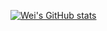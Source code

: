 [![Wei's GitHub stats](https://github-readme-stats-theta-snowy-87.vercel.app/api?username=CrazyWr&theme=nord&hide_rank=false&hide=stars&rank_icon=github&include_all_commits=true)](https://github.com/CrazyWr)
<!--
**CrazyWr/CrazyWr** is a ✨ _special_ ✨ repository because its `README.md` (this file) appears on your GitHub profile.

Here are some ideas to get you started:

- 🔭 I’m currently working on ...
- 🌱 I’m currently learning ...
- 👯 I’m looking to collaborate on ...
- 🤔 I’m looking for help with ...
- 💬 Ask me about ...
- 📫 How to reach me: ...
- 😄 Pronouns: ...
- ⚡ Fun fact: ...
-->
